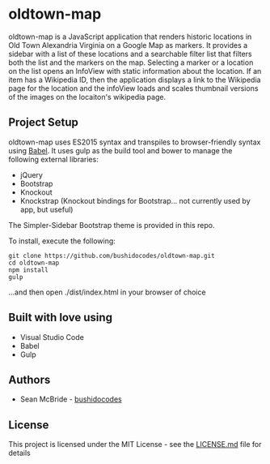 # oldtown-map
oldtown-map is a JavaScript application that renders historic locations in Old Town Alexandria Virginia on a Google Map as markers. It provides a sidebar with a list of these locations and a searchable filter list that filters both the list and the markers on the map. Selecting a marker or a location on the list opens an InfoView with static information about the location. If an item has a Wikipedia ID, then the application displays a link to the Wikipedia page for the location and the infoView loads and scales thumbnail versions of the images on the locaiton's wikipedia page.

## Project Setup

oldtown-map uses ES2015 syntax and transpiles to browser-friendly syntax using [Babel](https://babeljs.io/). It uses gulp as the build tool and bower to manage the following external libraries:
* jQuery
* Bootstrap
* Knockout
* Knockstrap (Knockout bindings for Bootstrap... not currently used by app, but useful)

The Simpler-Sidebar Bootstrap theme is provided in this repo.

To install, execute the following:
```
git clone https://github.com/bushidocodes/oldtown-map.git
cd oldtown-map
npm install
gulp
```

...and then open ./dist/index.html in your browser of choice

## Built with love using
* Visual Studio Code
* Babel
* Gulp

## Authors
* Sean McBride - [bushidocodes](https://github.com/bushidocodes)

## License

This project is licensed under the MIT License - see the [LICENSE.md](LICENSE.md) file for details
